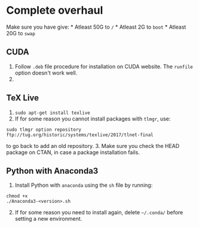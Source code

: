 # Complete overhaul

Make sure you have give:
    * Atleast 50G to `/`
    * Atleast 2G to `boot`
    * Atleast 20G to `swap`
## CUDA
1. Follow `.deb` file procedure for installation on CUDA website. The `runfile` option doesn't work well.
2. 

## TeX Live
1. `sudo apt-get install texlive`
2. If for some reason you cannot install packages with `tlmgr`, use: 
```
sudo tlmgr option repository ftp://tug.org/historic/systems/texlive/2017/tlnet-final
```
to go back to add an old repository.
3. Make sure you check the HEAD package on CTAN, in case a package installation fails.

## Python with Anaconda3
1. Install Python with `anaconda` using the `sh` file by running:
```
chmod +x
./Anaconda3-<version>.sh
```
2. If for some reason you need to install again, delete `~/.conda/` before setting a new environment.

